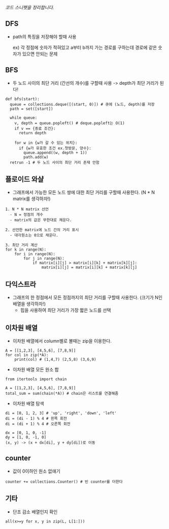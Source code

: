 *코드 스니펫을 정리합니다.*
## DFS
* path의 특징을 저장해야 할때 사용

  ex) 각 정점에 숫자가 적혀있고 a부터 b까지 가는 경로를 구하는데 경로에 같은 숫자가 있으면 안되는 문제

## BFS
* 두 노드 사이의 최단 거리 (간선의 개수)를 구할때 사용 -> depth가 최단 거리가 된다!
```
def bfs(start):
  queue = collections.deque([(start, 0)]) # 큐에 (노드, depth)를 저장
  path = set([start])
 
  while queue:
    v, depth = queue.popleft() # deque.popleft는 O(1)
    if v == {종료 조건}:
      return depth
      
    for w in {w가 갈 수 있는 위치}:
      if {w가 유효한 조건 ex.첫방문, 양수}:
        queue.append((w, depth + 1))
        path.add(w)
  retrun -1 # 두 노드 사이의 최단 거리 존재 안함
```
  
## 플로이드 와샬
* 그래프에서 가능한 모든 노드 쌍에 대한 최단 거리를 구할때 사용한다. (N * N matrix를 생각하자!)
```
1. N * N matrix 선언 
  - N = 정점의 개수
  - matrix의 값은 무한대로 채운다.

2. 선언한 matrix에 노드 간의 거리 표시
  - 대각원소는 0으로 채운다.

3. 최단 거리 계산
for k in range(N):
    for i in range(N):
        for j in range(N):
            if matrix[i][j] > matrix[i][k] + matrix[k][j]:
                matrix[i][j] = matrix[i][k] + matrix[k][j]
```

## 다익스트라
* 그래프의 한 정점에서 모든 정점까지의 최단 거리를 구할때 사용한다. (크기가 N인 배열을 생각하자!)
  * 힙을 사용하여 최단 거리가 가장 짧은 노드를 선택

## 이차원 배열
* 이차원 배열에서 column별로 볼때는 zip을 이용한다.
``` 
A = [[1,2,3], [4,5,6], [7,8,9]]
for col in zip(*A):
    print(col) # (1,4,7) (2,5,8) (3,6,9)
```

* 이차원 배열 모든 원소 합
```
from itertools import chain

A = [[1,2,3], [4,5,6], [7,8,9]]
total_sum = sum(chain(*A)) # chain은 리스트를 연결해줌
```


* 이차원 배열 탐색
```
di = [0, 1, 2, 3] # 'up', 'right', 'down', 'left'
di = (di - 1) % 4 # 왼쪽 회전
di = (di + 1) % 4 # 오른쪽 회전

dx = [0, 1, 0, -1]
dy = [1, 0, -1, 0]
(x, y) -> (x + dx[di], y + dy[di])로 이동
```

## counter
* 값이 0이하인 원소 없애기
```
counter += collections.Counter() # 빈 counter를 더한다
```

## 기타
* 단조 감소 배열인지 확인
```
all(x>=y for x, y in zip(L, L[1:]))
```

